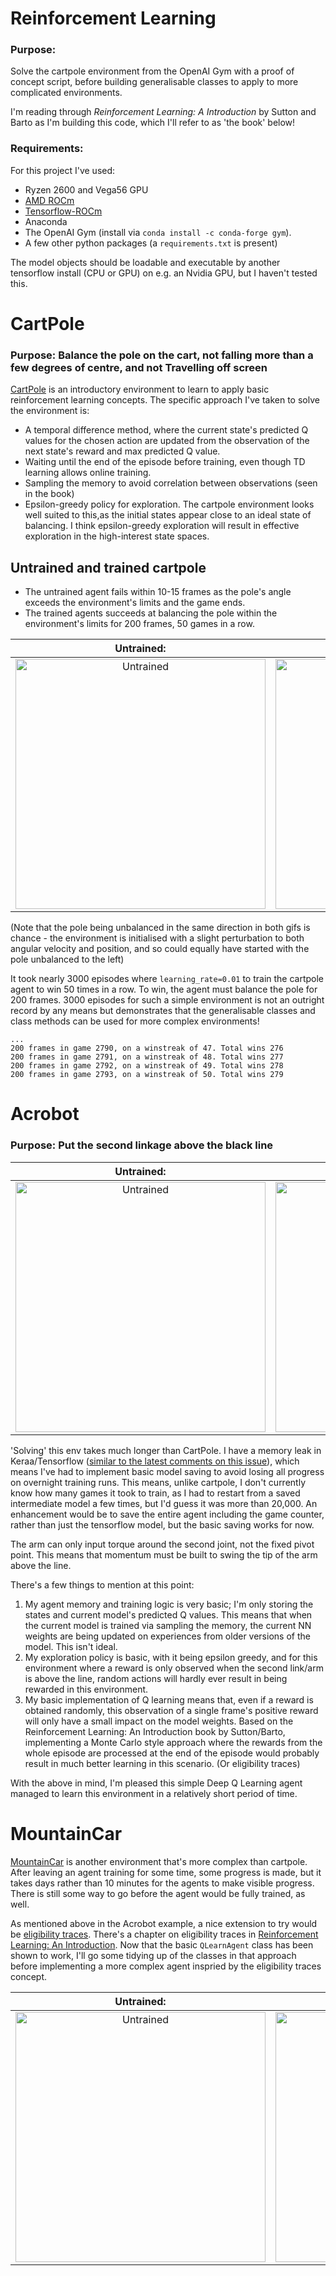 # Reinforcement Learning

### Purpose:

Solve the cartpole environment from the OpenAI Gym with a proof of concept script, before building generalisable classes to apply to more complicated environments.

I'm reading through _Reinforcement Learning: A Introduction_ by Sutton and Barto as I'm building this code, which I'll refer to as 'the book' below!


### Requirements:

For this project I've used:

* Ryzen 2600 and Vega56 GPU
* [AMD ROCm](https://rocmdocs.amd.com/en/latest/Installation_Guide/Installation-Guide.html)
* [Tensorflow-ROCm](https://github.com/ROCmSoftwarePlatform/tensorflow-upstream)
* Anaconda
* The OpenAI Gym (install via `conda install -c conda-forge gym`).
* A few other python packages (a `requirements.txt` is present)

The model objects should be loadable and executable by another tensorflow install (CPU or GPU) on e.g. an Nvidia GPU, but I haven't tested this. 

# CartPole

### Purpose: Balance the pole on the cart, not falling more than a few degrees of centre, and not Travelling off screen

[CartPole](https://gym.openai.com/envs/CartPole-v0/) is an introductory environment to learn to apply basic reinforcement learning concepts. The specific approach I've taken to solve the environment is:
* A temporal difference method, where the current state's predicted Q values for the chosen action are updated from the observation of the next state's reward and max predicted Q value. 
* Waiting until the end of the episode before training, even though TD learning allows online training.
* Sampling the memory to avoid correlation between observations (seen in the book)
* Epsilon-greedy policy for exploration. The cartpole environment looks well suited to this,as the initial states appear close to an ideal state of balancing. I think epsilon-greedy exploration will result in effective exploration in the high-interest state spaces. 

## Untrained and trained cartpole

* The untrained agent fails within 10-15 frames as the pole's angle exceeds the environment's limits and the game ends. 
* The trained agents succeeds at balancing the pole within the environment's limits for 200 frames, 50 games in a row. 

Untrained:          |  Trained:
:-------------------------:|:-------------------------:
<img src="https://github.com/JWB110123/reinforcement_learning/blob/master/recording/untrained_agent_cartpole.gif" alt="Untrained" width="400">  |  <img src="https://github.com/JWB110123/reinforcement_learning/blob/master/recording/trained_agent_cartpole.gif" alt="Untrained" width="400">

(Note that the pole being unbalanced in the same direction in both gifs is chance - the environment is initialised with a slight perturbation to both angular velocity and position, and so could equally have started with the pole unbalanced to the left)

It took nearly 3000 episodes where `learning_rate=0.01` to train the cartpole agent to win 50 times in a row. To win, the agent must balance the pole for 200 frames. 3000 episodes for such a simple environment is not an outright record by any means but demonstrates that the generalisable classes and class methods can be used for more complex environments!

```
...
200 frames in game 2790, on a winstreak of 47. Total wins 276
200 frames in game 2791, on a winstreak of 48. Total wins 277
200 frames in game 2792, on a winstreak of 49. Total wins 278
200 frames in game 2793, on a winstreak of 50. Total wins 279
```

# Acrobot

### Purpose: Put the second linkage above the black line

Untrained:          |  Trained:
:-------------------------:|:-------------------------:
<img src="https://github.com/JWB110123/reinforcement_learning/blob/master/recording/untrained_agent_acrobot.gif" alt="Untrained" width="400">  |  <img src="https://github.com/JWB110123/reinforcement_learning/blob/master/recording/trained_agent_acrobot.gif" alt="Untrained" width="400">

'Solving' this env takes much longer than CartPole. I have a memory leak in Keraa/Tensorflow ([similar to the latest comments on this issue](https://github.com/tensorflow/tensorflow/issues/33030)), which means I've had to implement basic model saving to avoid losing all progress on overnight training runs. This means, unlike cartpole, I don't currently know how many games it took to train, as I had to restart from a saved intermediate model a few times, but I'd guess it was more than 20,000. An enhancement would be to save the entire agent including the game counter, rather than just the tensorflow model, but the basic saving works for now.

The arm can only input torque around the second joint, not the fixed pivot point. This means that momentum must be built to swing the tip of the arm above the line. 

There's a few things to mention at this point:
1) My agent memory and training logic is very basic; I'm only storing the states and current model's predicted Q values. This means that when the current model is trained via sampling the memory, the current NN weights are being updated on experiences from older versions of the model. This isn't ideal. 
2) My exploration policy is  basic, with it being epsilon greedy, and for this environment where a reward is only observed when the second link/arm is above the line, random actions will hardly ever result in being rewarded in this environment. 
3) My  basic implementation of Q learning means that, even if a reward is obtained randomly, this observation of a single frame's positive reward will only have a small impact on the model weights. Based on the Reinforcement Learning: An Introduction book by Sutton/Barto, implementing a Monte Carlo style approach where the rewards from the whole episode are processed at the end of the episode would probably result in much better learning in this scenario. (Or eligibility traces)

With the above in mind, I'm pleased this simple Deep Q Learning agent managed to learn this environment in a relatively short period of time. 

# MountainCar
[MountainCar](https://gym.openai.com/envs/MountainCar-v0/) is another environment that's more complex than cartpole. After leaving an agent training for some time, some progress is made, but it takes days rather than 10 minutes for the agents to make visible progress. There is still some way to go before the agent would be fully trained, as well. 

As mentioned above in the Acrobot example, a nice extension to try would be [eligibility traces](https://link.springer.com/content/pdf/10.1007/BF00114726.pdf). There's a chapter on eligibility traces in [Reinforcement Learning: An Introduction](https://web.stanford.edu/class/psych209/Readings/SuttonBartoIPRLBook2ndEd.pdf). Now that the basic `QLearnAgent` class has been shown to work, I'll go some tidying up of the classes in that approach before implementing a more complex agent inspried by the eligibility traces concept. 

Untrained:          |  Trained:
:-------------------------:|:-------------------------:
<img src="https://github.com/JWB110123/reinforcement_learning/blob/master/recording/untrained_agent_mountaincar.gif" alt="Untrained" width="400">  |  <img src="https://github.com/JWB110123/reinforcement_learning/blob/master/recording/trained_agent_mountaincar.gif" alt="Untrained" width="400">

